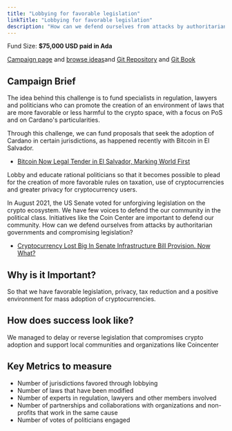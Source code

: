 ```yaml
---
title: "Lobbying for favorable legislation"
linkTitle: "Lobbying for favorable legislation"
description: "How can we defend ourselves from attacks by authoritarian governments and compromising legislation and unfair tax policies?"
---
```

Fund Size: **$75,000 USD paid in Ada**

[Campaign page](https://cardano.ideascale.com/a/campaign-home/26235) and [browse ideas](https://cardano.ideascale.com/a/ideas/top/campaign-filter/byids/campaigns/26235/stage/unspecified)and [Git Repository](https://github.com/Catalyst-Challenges/F7-Lobbying-for-favourable-legislation) and [Git Book](https://quality-assurance-dao.gitbook.io/catalyst-fund-7-challenges/fund-7/lobbying-for-favourable-legislation)

## Campaign Brief

The idea behind this challenge is to fund specialists in regulation, lawyers and politicians who can promote the creation of an environment of laws that are more favorable or less harmful to the crypto space, with a focus on PoS and on Cardano's particularities.

Through this challenge, we can fund proposals that seek the adoption of Cardano in certain jurisdictions, as happened recently with Bitcoin in El Salvador.

- [Bitcoin Now Legal Tender in El Salvador, Marking World First](https://www.coindesk.com/policy/2021/09/07/bitcoin-now-legal-tender-in-el-salvador-marking-world-first/)

Lobby and educate rational politicians so that it becomes possible to plead for the creation of more favorable rules on taxation, use of cryptocurrencies and greater privacy for cryptocurrency users.

In August 2021, the US Senate voted for unforgiving legislation on the crypto ecosystem. We have few voices to defend the our community in the political class. Initiatives like the Coin Center are important to defend our community. How can we defend ourselves from attacks by authoritarian governments and compromising legislation?

- [Cryptocurrency Lost Big In Senate Infrastructure Bill Provision. Now What?](https://www.vice.com/en/article/4avpp3/cryptocurrency-lost-big-in-senate-infrastructure-bill-provision-now-what)

## Why is it Important?

So that we have favorable legislation, privacy, tax reduction and a positive environment for mass adoption of cryptocurrencies.

## How does success look like?

We managed to delay or reverse legislation that compromises crypto adoption and support local communities and organizations like Coincenter

## Key Metrics to measure

- Number of jurisdictions favored through lobbying
- Number of laws that have been modified
- Number of experts in regulation, lawyers and other members involved
- Number of partnerships and collaborations with organizations and non-profits that work in the same cause
- Number of votes of politicians engaged

